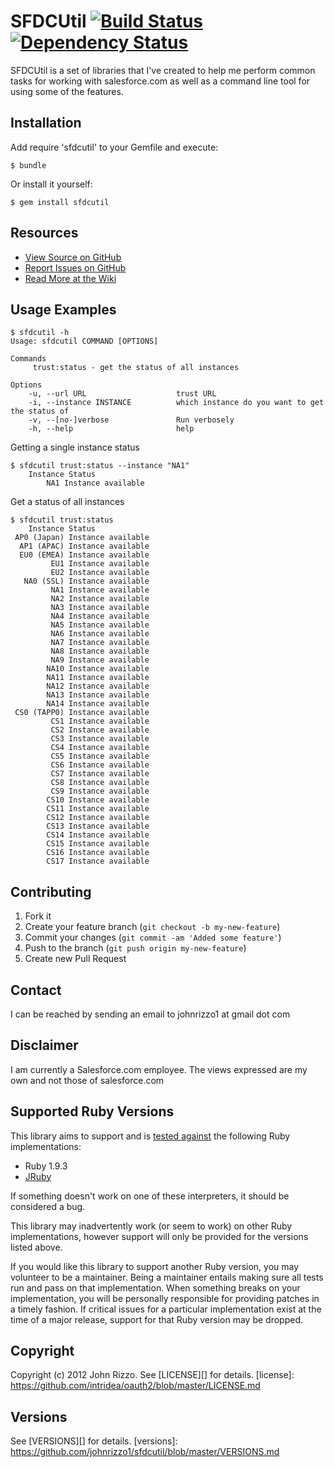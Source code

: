 # SFDCUtil [![Build Status](https://secure.travis-ci.org/johnrizzo1/sfdcutil.png?branch=master)][travis] [![Dependency Status](https://gemnasium.com/johnrizzo1/sfdcutil.png?travis)][gemnasium]
SFDCUtil is a set of libraries that I've created to help me perform common tasks 
for working with salesforce.com as well as a command line tool for using some of
the features.

[travis]: http://travis-ci.org/johnrizzo1/sfdcutil
[gemnasium]: https://gemnasium.com/johnrizzo1/sfdcutil

## Installation
Add require 'sfdcutil' to your Gemfile and execute:

    $ bundle

Or install it yourself:

    $ gem install sfdcutil

## Resources
* [View Source on GitHub][code]
* [Report Issues on GitHub][issues]
* [Read More at the Wiki][wiki]

[code]: https://github.com/johnrizzo1/sfdcutil
[issues]: https://github.com/johnrizzo1/sfdcutil/issues
[wiki]: https://wiki.github.com/johnrizzo1/sfdcutil

## Usage Examples

    $ sfdcutil -h
    Usage: sfdcutil COMMAND [OPTIONS]

    Commands
         trust:status - get the status of all instances

    Options
        -u, --url URL                    trust URL
        -i, --instance INSTANCE          which instance do you want to get the status of
        -v, --[no-]verbose               Run verbosely
        -h, --help                       help

Getting a single instance status

    $ sfdcutil trust:status --instance "NA1"
        Instance Status
            NA1 Instance available

Get a status of all instances

    $ sfdcutil trust:status
        Instance Status
     AP0 (Japan) Instance available
      AP1 (APAC) Instance available
      EU0 (EMEA) Instance available
             EU1 Instance available
             EU2 Instance available
       NA0 (SSL) Instance available
             NA1 Instance available
             NA2 Instance available
             NA3 Instance available
             NA4 Instance available
             NA5 Instance available
             NA6 Instance available
             NA7 Instance available
             NA8 Instance available
             NA9 Instance available
            NA10 Instance available
            NA11 Instance available
            NA12 Instance available
            NA13 Instance available
            NA14 Instance available
     CS0 (TAPP0) Instance available
             CS1 Instance available
             CS2 Instance available
             CS3 Instance available
             CS4 Instance available
             CS5 Instance available
             CS6 Instance available
             CS7 Instance available
             CS8 Instance available
             CS9 Instance available
            CS10 Instance available
            CS11 Instance available
            CS12 Instance available
            CS13 Instance available
            CS14 Instance available
            CS15 Instance available
            CS16 Instance available
            CS17 Instance available

## Contributing

1. Fork it
2. Create your feature branch (`git checkout -b my-new-feature`)
3. Commit your changes (`git commit -am 'Added some feature'`)
4. Push to the branch (`git push origin my-new-feature`)
5. Create new Pull Request

## Contact
I can be reached by sending an email to johnrizzo1 at gmail dot com

## Disclaimer

I am currently a Salesforce.com employee.  The views expressed are my own and not those of salesforce.com

## Supported Ruby Versions
This library aims to support and is [tested against][travis] the following Ruby
implementations:

* Ruby 1.9.3
* [JRuby][]

[jruby]: http://www.jruby.org/

If something doesn't work on one of these interpreters, it should be considered
a bug.

This library may inadvertently work (or seem to work) on other Ruby
implementations, however support will only be provided for the versions listed
above.

If you would like this library to support another Ruby version, you may
volunteer to be a maintainer. Being a maintainer entails making sure all tests
run and pass on that implementation. When something breaks on your
implementation, you will be personally responsible for providing patches in a
timely fashion. If critical issues for a particular implementation exist at the
time of a major release, support for that Ruby version may be dropped.

## Copyright
Copyright (c) 2012 John Rizzo.
See [LICENSE][] for details.
[license]: https://github.com/intridea/oauth2/blob/master/LICENSE.md

## Versions
See [VERSIONS][] for details.
[versions]: https://github.com/johnrizzo1/sfdcutil/blob/master/VERSIONS.md
